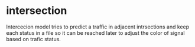 # intersection
Intercecion model tries to predict a traffic in adjacent intrsections and keep each status in a file so it can be reached  later to adjust the color of signal based on trafic status.
